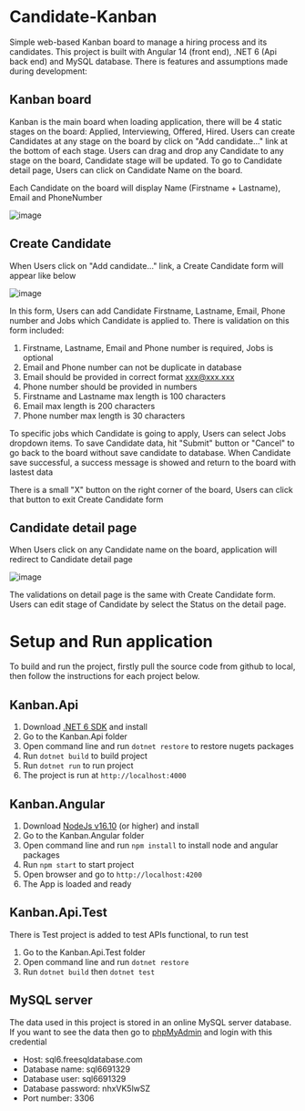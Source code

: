 # Candidate-Kanban
Simple web-based Kanban board to manage a hiring process and its candidates. This project is built with Angular 14 (front end), .NET 6 (Api back end) and MySQL database. There is features and assumptions made during development:
## Kanban board
Kanban is the main board when loading application, there will be 4 static stages on the board: Applied, Interviewing, Offered, Hired. Users can create Candidates at any stage on the board by click on "Add candidate..." link at the bottom of each stage. Users can drag and drop any Candidate to any stage on the board, Candidate stage will be updated. To go to Candidate detail page, Users can click on Candidate Name on the board.

Each Candidate on the board will display Name (Firstname + Lastname), Email and PhoneNumber

![image](https://github.com/rotkle/Candidate-Kanban/assets/99155483/e6de14cc-19e7-491d-b27e-5c0787abeec8)

## Create Candidate
When Users click on "Add candidate..." link, a Create Candidate form will appear like below

![image](https://github.com/rotkle/Candidate-Kanban/assets/99155483/77a7c51c-27fe-4aff-a6f4-24cfb4871e7a)

In this form, Users can add Candidate Firstname, Lastname, Email, Phone number and Jobs which Candidate is applied to. There is validation on this form included:
1. Firstname, Lastname, Email and Phone number is required, Jobs is optional
2. Email and Phone number can not be duplicate in database
3. Email should be provided in correct format xxx@xxx.xxx
4. Phone number should be provided in numbers
5. Firstname and Lastname max length is 100 characters
6. Email max length is 200 characters
7. Phone number max length is 30 characters

To specific jobs which Candidate is going to apply, Users can select Jobs dropdown items. To save Candidate data, hit "Submit" button or "Cancel" to go back to the board without save candidate to database. When Candidate save successful, a success message is showed and return to the board with lastest data

There is a small "X" button on the right corner of the board, Users can click that button to exit Create Candidate form

## Candidate detail page
When Users click on any Candidate name on the board, application will redirect to Candidate detail page

![image](https://github.com/rotkle/Candidate-Kanban/assets/99155483/e31d15a5-6045-4be4-b5ca-695a2f544568)

The validations on detail page is the same with Create Candidate form. Users can edit stage of Candidate by select the Status on the detail page.

# Setup and Run application
To build and run the project, firstly pull the source code from github to local, then follow the instructions for each project below.
## Kanban.Api
1. Download [.NET 6 SDK](https://dotnet.microsoft.com/en-us/download/dotnet/6.0) and install
2. Go to the Kanban.Api folder
3. Open command line and run `dotnet restore` to restore nugets packages
4. Run `dotnet build` to build project
5. Run `dotnet run` to run project
6. The project is run at `http://localhost:4000`

## Kanban.Angular
1. Download [NodeJs v16.10](https://nodejs.org/en/blog/release/v16.10.0) (or higher) and install
2. Go to the Kanban.Angular folder
3. Open command line and run `npm install` to install node and angular packages
4. Run `npm start` to start project
5. Open browser and go to `http://localhost:4200`
6. The App is loaded and ready

## Kanban.Api.Test
There is Test project is added to test APIs functional, to run test
1. Go to the Kanban.Api.Test folder
2. Open command line and run `dotnet restore`
3. Run `dotnet build` then `dotnet test`

## MySQL server
The data used in this project is stored in an online MySQL server database. If you want to see the data then go to [phpMyAdmin](https://www.phpmyadmin.co/) and login with this credential
- Host: sql6.freesqldatabase.com
- Database name: sql6691329
- Database user: sql6691329
- Database password: nhxVK5lwSZ
- Port number: 3306
